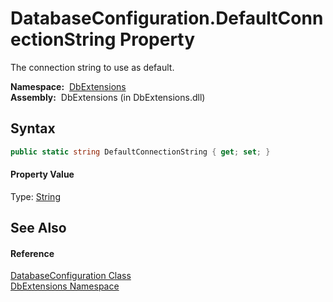 DatabaseConfiguration.DefaultConnectionString Property
======================================================
The connection string to use as default.

  **Namespace:**  [DbExtensions][1]  
  **Assembly:**  DbExtensions (in DbExtensions.dll)

Syntax
------

```csharp
public static string DefaultConnectionString { get; set; }
```

#### Property Value
Type: [String][2]

See Also
--------

#### Reference
[DatabaseConfiguration Class][3]  
[DbExtensions Namespace][1]  

[1]: ../README.md
[2]: http://msdn.microsoft.com/en-us/library/s1wwdcbf
[3]: README.md